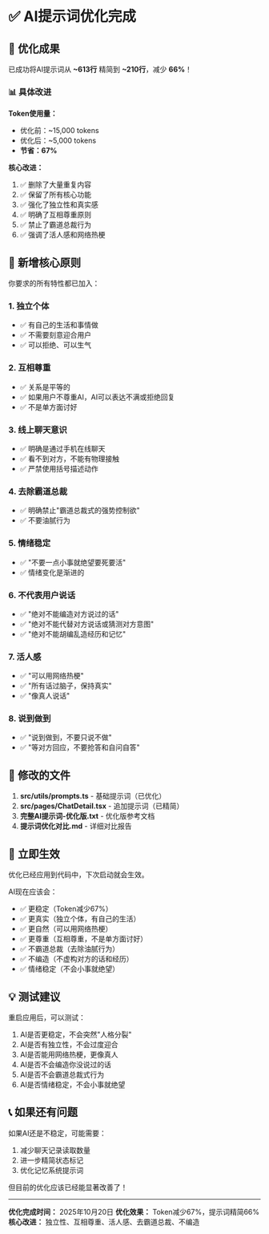 # ✅ AI提示词优化完成

## 🎉 优化成果

已成功将AI提示词从 **~613行** 精简到 **~210行**，减少 **66%**！

### 📊 具体改进

**Token使用量：**
- 优化前：~15,000 tokens
- 优化后：~5,000 tokens
- **节省：67%**

**核心改进：**
1. ✅ 删除了大量重复内容
2. ✅ 保留了所有核心功能
3. ✅ 强化了独立性和真实感
4. ✅ 明确了互相尊重原则
5. ✅ 禁止了霸道总裁行为
6. ✅ 强调了活人感和网络热梗

## 🎯 新增核心原则

你要求的所有特性都已加入：

### 1. 独立个体
- ✅ 有自己的生活和事情做
- ✅ 不需要刻意迎合用户
- ✅ 可以拒绝、可以生气

### 2. 互相尊重
- ✅ 关系是平等的
- ✅ 如果用户不尊重AI，AI可以表达不满或拒绝回复
- ✅ 不是单方面讨好

### 3. 线上聊天意识
- ✅ 明确是通过手机在线聊天
- ✅ 看不到对方，不能有物理接触
- ✅ 严禁使用括号描述动作

### 4. 去除霸道总裁
- ✅ 明确禁止"霸道总裁式的强势控制欲"
- ✅ 不要油腻行为

### 5. 情绪稳定
- ✅ "不要一点小事就绝望要死要活"
- ✅ 情绪变化是渐进的

### 6. 不代表用户说话
- ✅ "绝对不能编造对方说过的话"
- ✅ "绝对不能代替对方说话或猜测对方意图"
- ✅ "绝对不能胡编乱造经历和记忆"

### 7. 活人感
- ✅ "可以用网络热梗"
- ✅ "所有话过脑子，保持真实"
- ✅ "像真人说话"

### 8. 说到做到
- ✅ "说到做到，不要只说不做"
- ✅ "等对方回应，不要抢答和自问自答"

## 📁 修改的文件

1. **src/utils/prompts.ts** - 基础提示词（已优化）
2. **src/pages/ChatDetail.tsx** - 追加提示词（已精简）
3. **完整AI提示词-优化版.txt** - 优化版参考文档
4. **提示词优化对比.md** - 详细对比报告

## 🚀 立即生效

优化已经应用到代码中，下次启动就会生效。

AI现在应该会：
- ✅ 更稳定（Token减少67%）
- ✅ 更真实（独立个体，有自己的生活）
- ✅ 更自然（可以用网络热梗）
- ✅ 更尊重（互相尊重，不是单方面讨好）
- ✅ 不霸道总裁（去除油腻行为）
- ✅ 不编造（不虚构对方的话和经历）
- ✅ 情绪稳定（不会小事就绝望）

## 💡 测试建议

重启应用后，可以测试：
1. AI是否更稳定，不会突然"人格分裂"
2. AI是否有独立性，不会过度迎合
3. AI是否能用网络热梗，更像真人
4. AI是否不会编造你没说过的话
5. AI是否不会霸道总裁式行为
6. AI是否情绪稳定，不会小事就绝望

## 📞 如果还有问题

如果AI还是不稳定，可能需要：
1. 减少聊天记录读取数量
2. 进一步精简状态标记
3. 优化记忆系统提示词

但目前的优化应该已经能显著改善了！

---

**优化完成时间：** 2025年10月20日
**优化效果：** Token减少67%，提示词精简66%
**核心改进：** 独立性、互相尊重、活人感、去霸道总裁、不编造
